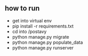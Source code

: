 ## how to run
 * get into virtual env
 * pip install -r requirements.txt
 * cd into /postavy
 * python manage.py migrate
 * python manage.py populate_data
 * python manage.py runserver